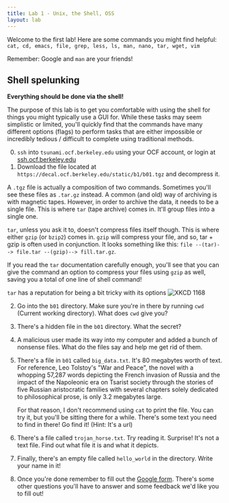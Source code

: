```yaml
---
title: Lab 1 - Unix, the Shell, OSS
layout: lab
---
```


Welcome to the first lab! Here are some commands you might find helpful:
`cat, cd, emacs, file, grep, less, ls, man, nano, tar, wget, vim`

Remember: Google and `man` are your friends!

## Shell spelunking
**Everything should be done via the shell!**

The purpose of this lab is to get you comfortable with using the shell for things you might typically use a GUI for. While these tasks may seem simplistic or limited, you'll quickly find that the commands have many different options (flags) to perform tasks that are either impossible or incredibly tedious / difficult to complete using traditional methods.

0. `ssh` into `tsunami.ocf.berkeley.edu` using your OCF account, or login at [ssh.ocf.berkeley.edu](https://ssh.ocf.berkeley.edu)
1.  Download the file located at `https://decal.ocf.berkeley.edu/static/b1/b01.tgz` and decompress it.

   A `.tgz` file is actually a composition of two commands. Sometimes you'll see these files as `.tar.gz` instead. A common (and old) way of archiving is with magnetic tapes. However, in order to archive the data, it needs to be a single file. This is where `tar` (tape archive) comes in. It'll group files into a single one. 

   `tar`, unless you ask it to, doesn't compress files itself though. This is where either `gzip` (or `bzip2`) comes in. `gzip` will compress your file, and so, tar + gzip is often used in conjunction. It looks something like this: `file --(tar)--> file.tar --(gzip)--> fill.tar.gz`.

   If you read the `tar` documentation carefully enough, you'll see that you can give the command an option to compress your files using `gzip` as well, saving you a total of one line of shell command!

   `tar` has a reputation for being a bit tricky with its options
   ![XKCD 1168](https://imgs.xkcd.com/comics/tar.png)

2. Go into the `b01` directory. Make sure you're in there by running `cwd` (Current working directory). What does `cwd` give you?

3. There's a hidden file in the `b01` directory. What the secret?

4. A malicious user made its way into my computer and added a bunch of nonsense files. What do the files say and help me get rid of them. 

5. There's a file in `b01` called `big_data.txt`. It's 80 megabytes worth of text.  For reference, Leo Tolstoy's "War and Peace", the novel with a whopping 57,287 words depicting the French invasion of Russia and the impact of the Napoleonic era on Tsarist society through the stories of five Russian aristocratic families with several chapters solely dedicated to philosophical prose, is only 3.2 megabytes large. 
    
   For that reason, I don't recommend using `cat` to print the file. You can try it, but you'll be sitting there for a while. There's some text you need to find in there! Go find it! (Hint: It's a url)

6. There's a file called `trojan_horse.txt`. Try reading it. Surprise! It's not a text file.  Find out what file it is and what it depicts.

7. Finally, there's an empty file called `hello_world` in the directory. Write your name in it!

8. Once you're done remember to fill out the [Google form](https://goo.gl/forms/H7odCjvpDYslkvSb2). There's some other questions you'll have to answer and some feedback we'd like you to fill out!


